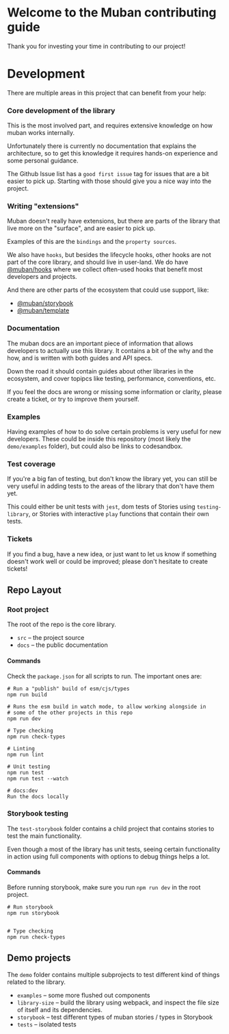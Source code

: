 # Welcome to the Muban contributing guide

Thank you for investing your time in contributing to our project!


# Development

There are multiple areas in this project that can benefit from your help:

### Core development of the library

This is the most involved part, and requires extensive knowledge on how muban works internally.

Unfortunately there is currently no documentation that explains the architecture, so to get this 
knowledge it requires hands-on experience and some personal guidance.

The Github Issue list has a `good first issue` tag for issues that are a bit easier to pick up. 
Starting with those should give you a nice way into the project.

### Writing "extensions"

Muban doesn't really have extensions, but there are parts of the library that live more on the 
"surface", and are easier to pick up.

Examples of this are the `bindings` and the `property sources`.

We also have `hooks`, but besides the lifecycle hooks, other hooks are not part of the core 
library, and should live in user-land. We do have
[@muban/hooks](https://github.com/mubanjs/muban-hooks) where we collect often-used hooks that 
benefit most developers and projects.

And there are other parts of the ecosystem that could use support, like:
* [@muban/storybook](https://github.com/mubanjs/muban-storybook)
* [@muban/template](https://github.com/mubanjs/muban-template)

### Documentation

The muban docs are an important piece of information that allows developers to actually use this 
library. It contains a bit of the why and the how, and is written with both guides and API specs.

Down the road it should contain guides about other libraries in the ecosystem, and cover topipcs 
like testing, performance, conventions, etc.

If you feel the docs are wrong or missing some information or clarity, please create a ticket, 
or try to improve them yourself.

### Examples

Having examples of how to do solve certain problems is very useful for new developers. These 
could be inside this repository (most likely the `demo/examples` folder), but could also be 
links to codesandbox.

### Test coverage

If you're a big fan of testing, but don't know the library yet, you can still be very useful in 
adding tests to the areas of the library that don't have them yet.

This could either be unit tests with `jest`, dom tests of Stories using `testing-library`, or 
Stories with interactive `play` functions that contain their own tests.

### Tickets

If you find a bug, have a new idea, or just want to let us know if something doesn't work well 
or could be improved; please don't hesitate to create tickets!

## Repo Layout

### Root project

The root of the repo is the core library.

* `src` – the project source
* `docs` – the public documentation 

#### Commands

Check the `package.json` for all scripts to run. The important ones are:

```shell
# Run a "publish" build of esm/cjs/types
npm run build

# Runs the esm build in watch mode, to allow working alongside in
# some of the other projects in this repo 
npm run dev 

# Type checking
npm run check-types

# Linting
npm run lint

# Unit testing
npm run test
npm run test --watch

# docs:dev
Run the docs locally
```

### Storybook testing

The `test-storybook` folder contains a child project that contains stories to test the main 
functionality.

Even though a most of the library has unit tests, seeing certain functionality in action using 
full components with options to debug things helps a lot.

#### Commands

Before running storybook, make sure you run `npm run dev` in the root project.

```shell
# Run storybook
npm run storybook


# Type checking
npm run check-types
```

## Demo projects

The `demo` folder contains multiple subprojects to test different kind of things related to the 
library.

* `examples` – some more flushed out components
* `library-size` – build the library using webpack, and inspect the file size of itself and its 
  dependencies.
* `storybook` – test different types of muban stories / types in Storybook
* `tests` – isolated tests
